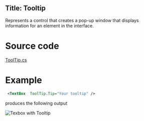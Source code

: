 <b>Title: Tooltip</b>
---
Represents a control that creates a pop-up window that displays information for an element in the interface.

# Source code
[ToolTip.cs](https://github.com/AvaloniaUI/Avalonia/blob/master/src/Avalonia.Controls/ToolTip.cs)

# Example

```xml
 <TextBox  ToolTip.Tip="Your tooltip" />
```
produces the following output

<!--![TextBox ToolTip](https://gitlab.com/maindlab/avalonia.images/blob/master/img/TextBoxWithToolTip.png)-->


<img src="https://gitlab.com/maindlab/avalonia.images/blob/master/img/TextBoxWithToolTip.png" alt="Texbox with Tooltip">
